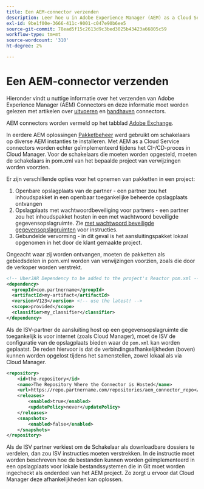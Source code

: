 ```yaml
---
title: Een AEM-connector verzenden
description: Leer hoe u in Adobe Experience Manager (AEM) as a Cloud Service naar connectors kunt verwijzen en deze kunt implementeren.
exl-id: 9be1f00e-3666-411c-9001-c047e90b6ee5
source-git-commit: 78ead5f15c2613d9c3bed3025b43423a66805c59
workflow-type: tm+mt
source-wordcount: '310'
ht-degree: 2%

---
```


# Een AEM-connector verzenden

Hieronder vindt u nuttige informatie over het verzenden van Adobe Experience Manager (AEM) Connectors en deze informatie moet worden gelezen met artikelen over [uitvoeren](implement.md) en  [handhaven](maintain.md) connectors.

AEM connectors worden vermeld op het tabblad [Adobe Exchange](https://partners.adobe.com/technologyprogram/experiencecloud.html).

In eerdere AEM oplossingen [Pakketbeheer](/help/implementing/developing/tools/package-manager.md) werd gebruikt om schakelaars op diverse AEM instanties te installeren. Met AEM as a Cloud Service connectors worden echter geïmplementeerd tijdens het CI-/CD-proces in Cloud Manager. Voor de schakelaars die moeten worden opgesteld, moeten de schakelaars in pom.xml van het bepaalde project van verwijzingen worden voorzien.

Er zijn verschillende opties voor het opnemen van pakketten in een project:

1. Openbare opslagplaats van de partner - een partner zou het inhoudspakket in een openbaar toegankelijke beheerde opslagplaats ontvangen
1. Opslagplaats met wachtwoordbeveiliging voor partners - een partner zou het inhoudspakket hosten in een met wachtwoord beveiligde gegevensopslagruimte. Zie [met wachtwoord beveiligde gegevensopslagruimten](https://experienceleague.adobe.com/docs/experience-manager-cloud-service/content/implementing/using-cloud-manager/create-application-project/setting-up-project.html?lang=en#password-protected-maven-repositories) voor instructies.
1. Gebundelde vervorming - in dit geval is het aansluitingspakket lokaal opgenomen in het door de klant gemaakte project.

Ongeacht waar zij worden ontvangen, moeten de pakketten als gebiedsdelen in pom.xml worden van verwijzingen voorzien, zoals die door de verkoper worden verstrekt.

```xml
<!-- UberJAR Dependency to be added to the project's Reactor pom.xml -->
<dependency>
  <groupId>com.partnername</groupId>
  <artifactId>my-artifact</artifactId>
  <version>V123</version> <!-- use the latest! -->
  <scope>provided</scope>
  <classifier>my_classifier</classifier>
</dependency>
```

Als de ISV-partner de aansluiting host op een gegevensopslagruimte die toegankelijk is voor internet (zoals Cloud Manager), moet de ISV de configuratie van de opslagplaats bieden waar de `pom.xml` kan worden geplaatst. De reden hiervoor is dat de verbindingsafhankelijkheden (boven) kunnen worden opgelost tijdens het samenstellen, zowel lokaal als via Cloud Manager.

```xml
<repository>
    <id>the-repository</id>
    <name>The Repository Where the Connector is Hosted</name>
    <url>https://repo.partnername.com/repositories/aem_connector_repo</url>
    <releases>
        <enabled>true</enabled>
        <updatePolicy>never</updatePolicy>
    </releases>
    <snapshots>
        <enabled>false</enabled>
    </snapshots>
</repository>
```

Als de ISV partner verkiest om de Schakelaar als downloadbare dossiers te verdelen, dan zou ISV instructies moeten verstrekken. In de instructie moet worden beschreven hoe de bestanden kunnen worden geïmplementeerd in een opslagplaats voor lokale bestandssystemen die in Git moet worden ingecheckt als onderdeel van het AEM project. Zo zorgt u ervoor dat Cloud Manager deze afhankelijkheden kan oplossen.
